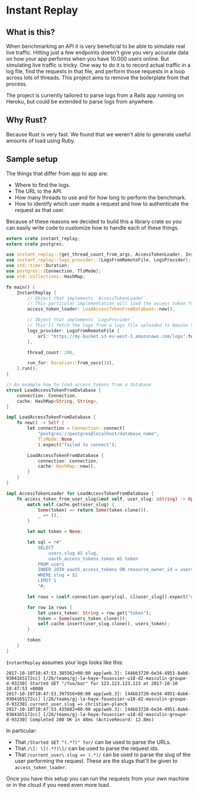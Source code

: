 Instant Replay
==============

What is this?
-------------

When benchmarking an API it is very beneficial to be able to simulate real live traffic. Hitting just a few endpoints doesn't give you very accurate data on how your app performs when you have 10.000 users online. But simulating live traffic is tricky. One way to do it is to record actual traffic in a log file, find the requests in that file, and perform those requests in a loop across lots of threads. This project aims to remove the boilerplate from that process.

The project is currently tailored to parse logs from a Rails app running on Heroku, but could be extended to parse logs from anywhere.

Why Rust?
---------

Because Rust is very fast. We found that we weren't able to generate useful amounts of load using Ruby.

Sample setup
------------

The things that differ from app to app are:

- Where to find the logs.
- The URL to the API.
- How many threads to use and for how long to perform the benchmark.
- How to identify which user made a request and how to authenticate the request as that user.

Because of these reasons we decided to build this a library crate so you can easily write code to customize how to handle each of these things.

```rust
extern crate instant_replay;
extern crate postgres;

use instant_replay::{get_thread_count_from_args, AccessTokenLoader, InstantReplay};
use instant_replay::logs_provider::{LogsFromRemoteFile, LogsProvider};
use std::time::Duration;
use postgres::{Connection, TlsMode};
use std::collections::HashMap;

fn main() {
    InstantReplay {
        // Object that implements `AccessTokenLoader`
        // This particular implementation will load the access token from a postgres database running locally
        access_token_loader: LoadAccessTokenFromDatabase::new(),

        // Object that implements `LogsProvider`
        // This'll fetch the logs from a logs file uploaded to Amazon S3
        logs_provider: LogsFromRemoteFile {
            url: "https://my-bucket.s3-eu-west-1.amazonaws.com/logs".to_string()
        },

        thread_count: 200,

        run_for: Duration::from_secs(10),
    }.run();
}

// An example how to load access tokens from a database
struct LoadAccessTokenFromDatabase {
    connection: Connection,
    cache: HashMap<String, String>,
}

impl LoadAccessTokenFromDatabase {
    fn new() -> Self {
        let connection = Connection::connect(
            "postgres://postgres@localhost/database_name",
            TlsMode::None,
            ).expect("failed to connect");

        LoadAccessTokenFromDatabase {
            connection: connection,
            cache: HashMap::new(),
        }
    }
}

impl AccessTokenLoader for LoadAccessTokenFromDatabase {
    fn access_token_from_user_slug(&mut self, user_slug: &String) -> Option<String> {
        match self.cache.get(user_slug) {
            Some(token) => return Some(token.clone()),
            _ => (),
        }

        let mut token = None;

        let sql = r#"
            SELECT
                users.slug AS slug,
                oauth_access_tokens.token AS token
            FROM users
            INNER JOIN oauth_access_tokens ON resource_owner_id = users.id
            WHERE slug = $1
            LIMIT 1
            "#;

        let rows = &self.connection.query(sql, &[&user_slug]).expect("query failed");

        for row in rows {
            let users_token: String = row.get("token");
            token = Some(users_token.clone());
            self.cache.insert(user_slug.clone(), users_token);
        }

        token
    }
}
```

`InstantReplay` assumes your logs looks like this:

```
2017-10-10T10:47:53.385562+00:00 app[web.3]: [44bb3720-6e34-4951-8ab6-9304165172cc] [/26/teams/gj-la-haye-fouassier-u18-d2-masculin-groupe-d-93230] Started GET "/foo/bar" for 123.123.123.123 at 2017-10-10 10:47:53 +0000
2017-10-10T10:47:53.397556+00:00 app[web.3]: [44bb3720-6e34-4951-8ab6-9304165172cc] [/26/teams/gj-la-haye-fouassier-u18-d2-masculin-groupe-d-93230] current_user.slug => christian-planck
2017-10-10T10:47:53.435682+00:00 app[web.3]: [44bb3720-6e34-4951-8ab6-9304165172cc] [/26/teams/gj-la-haye-fouassier-u18-d2-masculin-groupe-d-93230] Completed 200 OK in 48ms (ActiveRecord: 12.8ms)
```

In particular:

- That `/Started GET "(.*?)" for/` can be used to parse the URLs.
- That `/\]: \[(.*?)\]/` can be used to parse the request ids.
- That `/current_user\.slug => (.*)/` can be used to parse the slug of the user performing the request. These are the slugs that'll be given to `access_token_loader`.

Once you have this setup you can run the requests from your own machine or in the cloud if you need even more load.
